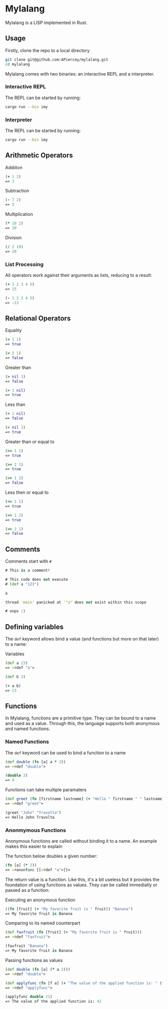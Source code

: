 # Mylalang

Mylalang is a LISP implemented in Rust.

## Usage
Firstly, clone the repo to a local directory
```bash
git clone git@github.com:APiercey/mylalang.git
cd mylalang
```

Mylalang comes with two binaries: an interactive REPL and a interpreter.

### Interactive REPL
The REPL can be started by running:
```bash
cargo run --bin imy
```

### Interpreter
The REPL can be started by running:
```bash
cargo run --bin imy
```

## Arithmetic Operators
Addiiton
```clojure
(+ 1 2)
=> 3
```

Subtraction
```clojure
(- 7 2)
=> 5
```

Multiplication
```clojure
(* 10 2)
=> 20
```

Division
```clojure
(/ 2 10)
=> 20
```

### List Processing
All operators work against their arguments as lists, reducing to a result:

```clojure
(+ 1 2 3 4 5)
=> 15

(- 1 2 3 4 5)
=> -13
```

## Relational Operators

Equality
```clojure
(= 1 1)
=> true

(= 2 1)
=> false
```

Greater than
```clojure
(> nil 1)
=> false

(> 1 nil)
=> true
```

Less than
```clojure
(< 1 nil)
=> false

(< nil 1)
=> true
```

Greater than or equal to
```clojure
(>= 1 1)
=> true

(>= 2 1)
=> true

(>= 1 2)
=> false
```

Less then or equal to
```clojure
(<= 1 1)
=> true

(<= 1 2)
=> true

(<= 2 1)
=> false
```

## Comments
Comments start with `#`
```clojure
# This is a comment!

# This code does not execute
# (def a "123")

a

thread 'main' panicked at '"a" does not exist within this scope

# oops :)
```

## Defining variables
The `def` keyword allows bind a value (and functions but more on that later) to a name:

Variables 
```clojure
(def a 23)
=> <#def "a">

(def b 2)

(+ a b)
=> 23
```

## Functions
In Mylalang, functions are a primitive type. They can be bound to a name and used as a value. Through this, the language supports both anonymous and named functions.

### Named Functions
The `def` keyword can be used to bind a function to a name
```clojure
(def double (fn [a] a * 2))
=> <#def "double">

(double 2)
=> 4
```

Functions can take multiple paramaters
```clojure
(def greet (fn [firstname lastname] (+ "Hello " firstname " " lastname)))
=> <#def "greet">

(greet "John" "Travolta")
=> Hello John Travolta
```

### Anonmymous Functions
Anonymous functions are called without binding it to a name. An example makes this easier to explain

The function below doubles a given number:
```clojure
(fn [a] (* 2))
=> <#anonfunc [[<#def "a">]]>
```

The return value is a function. Like this, it's a bit useless but it provides the foundation of using functions as values. They can be called immediatly or passed as a function:

Executing an anonymous function
```clojure
((fn [fruit] (+ "My favorite fruit is " fruit)) "Banana")
=> My favorite fruit is Banana
```

Comparing to its named counterpart
```clojure
(def favfruit (fn [fruit] (+ "My favorite fruit is " fruit)))
=> <#def "favfruit">

(favfruit "Banana")
=> My favorite fruit is Banana
```

Passing functions as values
```clojure
(def double (fn [a] (* a 2)))
=> <#def "double">

(def applyfunc (fn [f a] (+ "The value of the applied function is: " (f a)))
=> <#def "applyfunc">

(applyfunc double 21)
=> The value of the applied function is: 42
```

